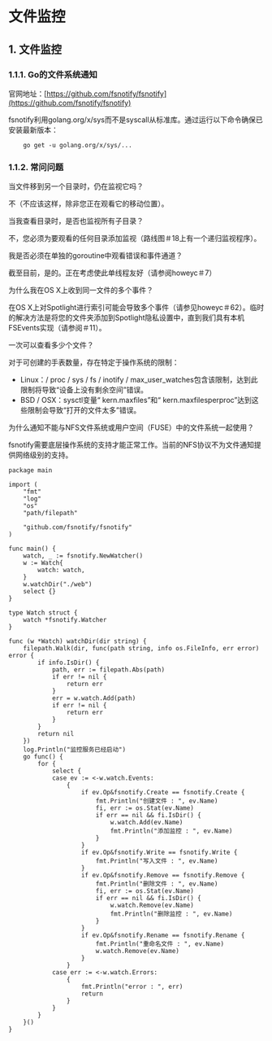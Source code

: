 # 文件监控

## 1. 文件监控 <a id="&#x6587;&#x4EF6;&#x76D1;&#x63A7;"></a>

### 1.1.1. Go的文件系统通知 <a id="go&#x7684;&#x6587;&#x4EF6;&#x7CFB;&#x7EDF;&#x901A;&#x77E5;"></a>

官网地址：[https://github.com/fsnotify/fsnotify](https://github.com/fsnotify/fsnotify)

fsnotify利用golang.org/x/sys而不是syscall从标准库。通过运行以下命令确保已安装最新版本：

```text
    go get -u golang.org/x/sys/...
```

### 1.1.2. 常问问题 <a id="&#x5E38;&#x95EE;&#x95EE;&#x9898;"></a>

当文件移到另一个目录时，仍在监视它吗？

不（不应该这样，除非您正在观看它的移动位置）。

当我查看目录时，是否也监视所有子目录？

不，您必须为要观看的任何目录添加监视（路线图＃18上有一个递归监视程序）。

我是否必须在单独的goroutine中观看错误和事件通道？

截至目前，是的。正在考虑使此单线程友好（请参阅howeyc＃7）

为什么我在OS X上收到同一文件的多个事件？

在OS X上对Spotlight进行索引可能会导致多个事件（请参见howeyc＃62）。临时的解决方法是将您的文件夹添加到Spotlight隐私设置中，直到我们具有本机FSEvents实现（请参阅＃11）。

一次可以查看多少个文件？

对于可创建的手表数量，存在特定于操作系统的限制：

* Linux：/ proc / sys / fs / inotify / max\_user\_watches包含该限制，达到此限制将导致“设备上没有剩余空间”错误。
* BSD / OSX：sysctl变量“ kern.maxfiles”和“ kern.maxfilesperproc”达到这些限制会导致“打开的文件太多”错误。

为什么通知不能与NFS文件系统或用户空间（FUSE）中的文件系统一起使用？

fsnotify需要底层操作系统的支持才能正常工作。当前的NFS协议不为文件通知提供网络级别的支持。

```text
package main

import (
    "fmt"
    "log"
    "os"
    "path/filepath"

    "github.com/fsnotify/fsnotify"
)

func main() {
    watch, _ := fsnotify.NewWatcher()
    w := Watch{
        watch: watch,
    }
    w.watchDir("./web")
    select {}
}

type Watch struct {
    watch *fsnotify.Watcher
}

func (w *Watch) watchDir(dir string) {
    filepath.Walk(dir, func(path string, info os.FileInfo, err error) error {
        if info.IsDir() {
            path, err := filepath.Abs(path)
            if err != nil {
                return err
            }
            err = w.watch.Add(path)
            if err != nil {
                return err
            }
        }
        return nil
    })
    log.Println("监控服务已经启动")
    go func() {
        for {
            select {
            case ev := <-w.watch.Events:
                {
                    if ev.Op&fsnotify.Create == fsnotify.Create {
                        fmt.Println("创建文件 : ", ev.Name)
                        fi, err := os.Stat(ev.Name)
                        if err == nil && fi.IsDir() {
                            w.watch.Add(ev.Name)
                            fmt.Println("添加监控 : ", ev.Name)
                        }
                    }
                    if ev.Op&fsnotify.Write == fsnotify.Write {
                        fmt.Println("写入文件 : ", ev.Name)
                    }
                    if ev.Op&fsnotify.Remove == fsnotify.Remove {
                        fmt.Println("删除文件 : ", ev.Name)
                        fi, err := os.Stat(ev.Name)
                        if err == nil && fi.IsDir() {
                            w.watch.Remove(ev.Name)
                            fmt.Println("删除监控 : ", ev.Name)
                        }
                    }
                    if ev.Op&fsnotify.Rename == fsnotify.Rename {
                        fmt.Println("重命名文件 : ", ev.Name)
                        w.watch.Remove(ev.Name)
                    }
                }
            case err := <-w.watch.Errors:
                {
                    fmt.Println("error : ", err)
                    return
                }
            }
        }
    }()
}
```

